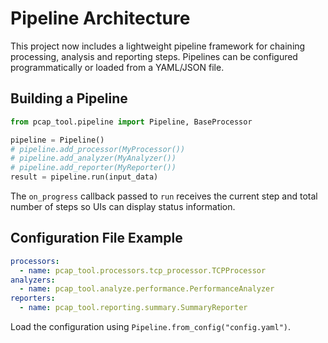 # Pipeline Architecture

This project now includes a lightweight pipeline framework for chaining
processing, analysis and reporting steps.  Pipelines can be configured
programmatically or loaded from a YAML/JSON file.

## Building a Pipeline

```python
from pcap_tool.pipeline import Pipeline, BaseProcessor

pipeline = Pipeline()
# pipeline.add_processor(MyProcessor())
# pipeline.add_analyzer(MyAnalyzer())
# pipeline.add_reporter(MyReporter())
result = pipeline.run(input_data)
```

The ``on_progress`` callback passed to ``run`` receives the current
step and total number of steps so UIs can display status information.

## Configuration File Example

```yaml
processors:
  - name: pcap_tool.processors.tcp_processor.TCPProcessor
analyzers:
  - name: pcap_tool.analyze.performance.PerformanceAnalyzer
reporters:
  - name: pcap_tool.reporting.summary.SummaryReporter
```

Load the configuration using ``Pipeline.from_config("config.yaml")``.
